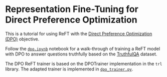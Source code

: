 # Representation Fine-Tuning for Direct Preference Optimization

This is a tutorial for using ReFT with the [Direct Preference Optimization (DPO)](https://arxiv.org/abs/2305.18290) objective. 

Follow the [`dpo.ipynb`](dpo.ipynb) notebook for a walk-through of training a ReFT model with DPO to answer questions truthfully based on the [TruthfulQA](https://arxiv.org/abs/2109.07958) dataset.

The DPO ReFT trainer is based on the DPOTrainer implementation in the `trl` library. The adapted trainer is implemented in [`dpo_trainer.py`](dpo_trainer.py).